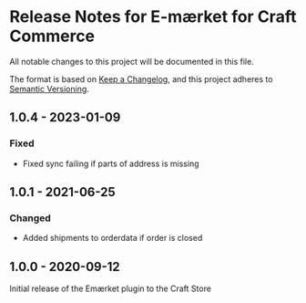 # Release Notes for E-mærket for Craft Commerce

All notable changes to this project will be documented in this file.

The format is based on [Keep a Changelog](https://keepachangelog.com/en/1.0.0/),
and this project adheres to [Semantic Versioning](https://semver.org/spec/v2.0.0.html).

## 1.0.4 - 2023-01-09

### Fixed

* Fixed sync failing if parts of address is missing

## 1.0.1 - 2021-06-25

### Changed

* Added shipments to orderdata if order is closed

## 1.0.0 - 2020-09-12

Initial release of the Emærket plugin to the Craft Store
